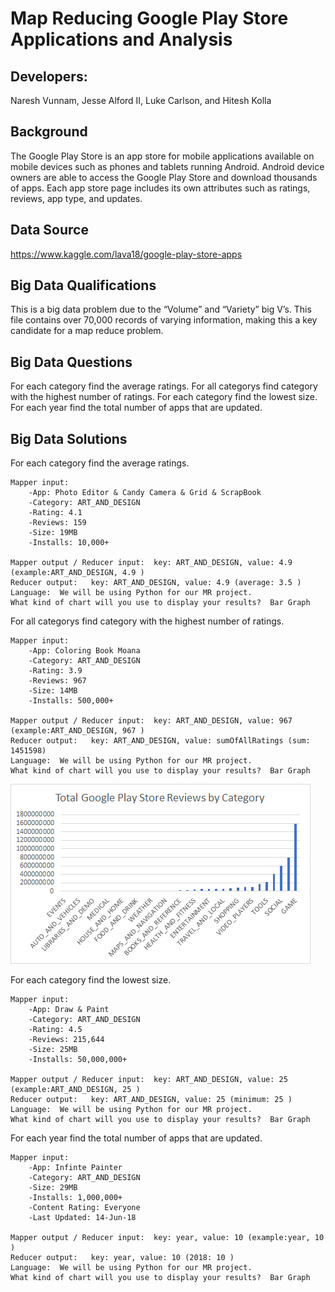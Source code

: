 # Map Reducing Google Play Store Applications and Analysis

## Developers:

Naresh Vunnam, Jesse Alford II, Luke Carlson, and Hitesh Kolla

## Background

The Google Play Store is an app store for mobile applications available on mobile devices such as phones and tablets running Android. Android device owners are able to access the Google Play Store and download thousands of apps. Each app store page includes its own attributes such as ratings, reviews, app type, and updates. 

## Data Source

https://www.kaggle.com/lava18/google-play-store-apps


## Big Data Qualifications

This is a big data problem due to the “Volume” and “Variety” big V’s. This file contains over 70,000 records of varying information, making this a key candidate for a map reduce problem.


## Big Data Questions

For each category find the average ratings.
For all categorys find category with the highest number of ratings.
For each category find the lowest size.
For each year find the total number of apps that are updated.

## Big Data Solutions

For each category find the average ratings.

	Mapper input:  	
		-App: Photo Editor & Candy Camera & Grid & ScrapBook
		-Category: ART_AND_DESIGN
		-Rating: 4.1
		-Reviews: 159
		-Size: 19MB
		-Installs: 10,000+

	Mapper output / Reducer input:  key: ART_AND_DESIGN, value: 4.9 (example:ART_AND_DESIGN, 4.9 )
	Reducer output:   key: ART_AND_DESIGN, value: 4.9 (average: 3.5 )
	Language:  We will be using Python for our MR project.
	What kind of chart will you use to display your results?  Bar Graph

For all categorys find category with the highest number of ratings.

	Mapper input:  
		-App: Coloring Book Moana
		-Category: ART_AND_DESIGN
		-Rating: 3.9
		-Reviews: 967
		-Size: 14MB
		-Installs: 500,000+

	Mapper output / Reducer input:  key: ART_AND_DESIGN, value: 967 (example:ART_AND_DESIGN, 967 )
	Reducer output:   key: ART_AND_DESIGN, value: sumOfAllRatings (sum: 1451598)
	Language:  We will be using Python for our MR project.
	What kind of chart will you use to display your results?  Bar Graph
	
![Category Review Count](Max_reviews/maxReviewsBarChart.png?raw=true)

For each category find the lowest size.

	Mapper input:  
		-App: Draw & Paint
		-Category: ART_AND_DESIGN
		-Rating: 4.5
		-Reviews: 215,644
		-Size: 25MB
		-Installs: 50,000,000+

	Mapper output / Reducer input:  key: ART_AND_DESIGN, value: 25 (example:ART_AND_DESIGN, 25 )
	Reducer output:   key: ART_AND_DESIGN, value: 25 (minimum: 25 )
	Language:  We will be using Python for our MR project.
	What kind of chart will you use to display your results?  Bar Graph

For each year find the total number of apps that are updated.

	Mapper input:  
		-App: Infinte Painter
		-Category: ART_AND_DESIGN
		-Size: 29MB
		-Installs: 1,000,000+
		-Content Rating: Everyone
		-Last Updated: 14-Jun-18

	Mapper output / Reducer input:  key: year, value: 10 (example:year, 10 )
	Reducer output:   key: year, value: 10 (2018: 10 )
	Language:  We will be using Python for our MR project.
	What kind of chart will you use to display your results?  Bar Graph
